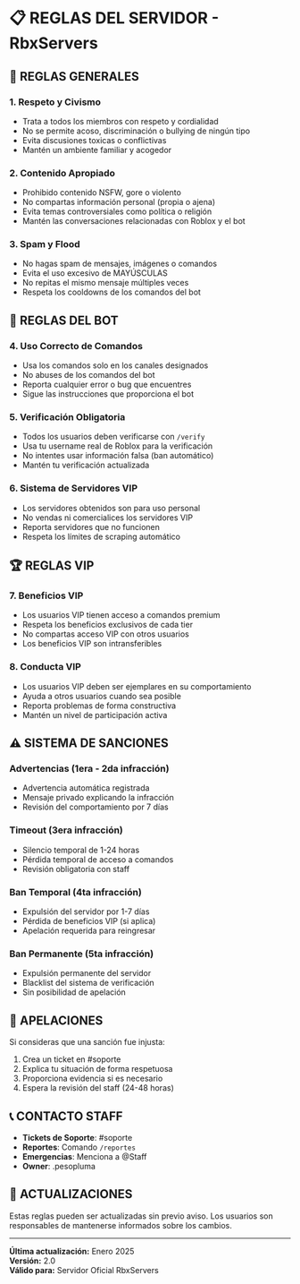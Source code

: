 
# 📋 REGLAS DEL SERVIDOR - RbxServers

## 🎯 **REGLAS GENERALES**

### 1. **Respeto y Civismo**
- Trata a todos los miembros con respeto y cordialidad
- No se permite acoso, discriminación o bullying de ningún tipo
- Evita discusiones toxicas o conflictivas
- Mantén un ambiente familiar y acogedor

### 2. **Contenido Apropiado**
- Prohibido contenido NSFW, gore o violento
- No compartas información personal (propia o ajena)
- Evita temas controversiales como política o religión
- Mantén las conversaciones relacionadas con Roblox y el bot

### 3. **Spam y Flood**
- No hagas spam de mensajes, imágenes o comandos
- Evita el uso excesivo de MAYÚSCULAS
- No repitas el mismo mensaje múltiples veces
- Respeta los cooldowns de los comandos del bot

## 🤖 **REGLAS DEL BOT**

### 4. **Uso Correcto de Comandos**
- Usa los comandos solo en los canales designados
- No abuses de los comandos del bot
- Reporta cualquier error o bug que encuentres
- Sigue las instrucciones que proporciona el bot

### 5. **Verificación Obligatoria**
- Todos los usuarios deben verificarse con `/verify`
- Usa tu username real de Roblox para la verificación
- No intentes usar información falsa (ban automático)
- Mantén tu verificación actualizada

### 6. **Sistema de Servidores VIP**
- Los servidores obtenidos son para uso personal
- No vendas ni comercialices los servidores VIP
- Reporta servidores que no funcionen
- Respeta los límites de scraping automático

## 🏆 **REGLAS VIP**

### 7. **Beneficios VIP**
- Los usuarios VIP tienen acceso a comandos premium
- Respeta los beneficios exclusivos de cada tier
- No compartas acceso VIP con otros usuarios
- Los beneficios VIP son intransferibles

### 8. **Conducta VIP**
- Los usuarios VIP deben ser ejemplares en su comportamiento
- Ayuda a otros usuarios cuando sea posible
- Reporta problemas de forma constructiva
- Mantén un nivel de participación activa

## ⚠️ **SISTEMA DE SANCIONES**

### **Advertencias** (1era - 2da infracción)
- Advertencia automática registrada
- Mensaje privado explicando la infracción
- Revisión del comportamiento por 7 días

### **Timeout** (3era infracción)
- Silencio temporal de 1-24 horas
- Pérdida temporal de acceso a comandos
- Revisión obligatoria con staff

### **Ban Temporal** (4ta infracción)
- Expulsión del servidor por 1-7 días
- Pérdida de beneficios VIP (si aplica)
- Apelación requerida para reingresar

### **Ban Permanente** (5ta infracción)
- Expulsión permanente del servidor
- Blacklist del sistema de verificación
- Sin posibilidad de apelación

## 🎫 **APELACIONES**

Si consideras que una sanción fue injusta:
1. Crea un ticket en #soporte
2. Explica tu situación de forma respetuosa
3. Proporciona evidencia si es necesario
4. Espera la revisión del staff (24-48 horas)

## 📞 **CONTACTO STAFF**

- **Tickets de Soporte**: #soporte
- **Reportes**: Comando `/reportes`
- **Emergencias**: Menciona a @Staff
- **Owner**: .pesopluma

## 🔄 **ACTUALIZACIONES**

Estas reglas pueden ser actualizadas sin previo aviso. Los usuarios son responsables de mantenerse informados sobre los cambios.

---

**Última actualización:** Enero 2025  
**Versión:** 2.0  
**Válido para:** Servidor Oficial RbxServers
